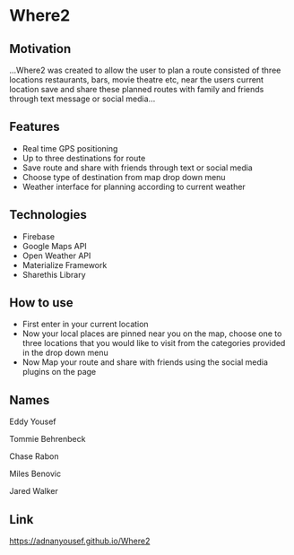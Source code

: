 # Where2

## Motivation
...Where2 was created to allow the user to plan a route consisted of three locations restaurants, bars, movie theatre etc, near the users current location save and share these planned routes with family and friends through text message or social media...

## Features
- Real time GPS positioning
- Up to three destinations for route
- Save route and share with friends through text or social media
- Choose type of destination from map drop down menu
- Weather interface for planning according to current weather

## Technologies
- Firebase
- Google Maps API
- Open Weather API
- Materialize Framework
- Sharethis Library

## How to use
- First enter in your current location
- Now your local places are pinned near you on the map, choose one to three locations that you would like to visit from the categories provided in the drop down menu
- Now Map your route and share with friends using the social media plugins on the page


## Names
Eddy Yousef

Tommie Behrenbeck

Chase Rabon

Miles Benovic

Jared Walker

## Link
https://adnanyousef.github.io/Where2


